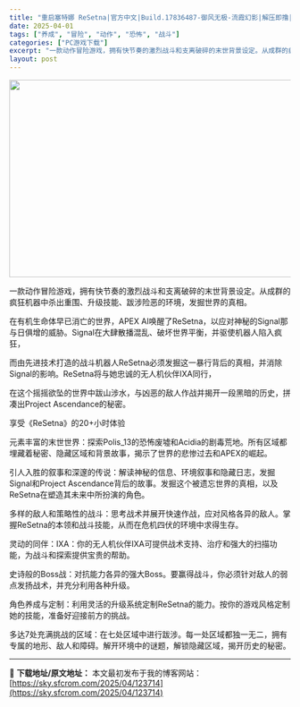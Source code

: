 ```yaml
---
title: "重启塞特娜 ReSetna|官方中文|Build.17836487-御风无极-流霞幻影|解压即撸|"
date: 2025-04-01
tags: ["养成", "冒险", "动作", "恐怖", "战斗"]
categories: ["PC游戏下载"]
excerpt: "一款动作冒险游戏，拥有快节奏的激烈战斗和支离破碎的末世背景设定。从成群的疯狂机器中杀出重围、升级技能、跋涉险恶的环境，发掘世界的真相。 在有机生命体早已消亡的世界，APEX AI唤醒了ReSetna，以应对神秘的Signal那与日俱增的威胁。Signal在大肆散播混乱、破坏世界平衡，并驱使机器人陷入&hellip;"
layout: post
---
```


<img class="aligncenter size-full wp-image-123722" src="https://sky.sfcrom.com/wp-content/uploads/2025/04/2025040105250593.webp" alt="" width="616" height="353" />

一款动作冒险游戏，拥有快节奏的激烈战斗和支离破碎的末世背景设定。从成群的疯狂机器中杀出重围、升级技能、跋涉险恶的环境，发掘世界的真相。

在有机生命体早已消亡的世界，APEX AI唤醒了ReSetna，以应对神秘的Signal那与日俱增的威胁。Signal在大肆散播混乱、破坏世界平衡，并驱使机器人陷入疯狂，

而由先进技术打造的战斗机器人ReSetna必须发掘这一暴行背后的真相，并消除Signal的影响。ReSetna将与她忠诚的无人机伙伴IXA同行，

在这个摇摇欲坠的世界中跋山涉水，与凶恶的敌人作战并揭开一段黑暗的历史，拼凑出Project Ascendance的秘密。

享受《ReSetna》的20+小时体验

元素丰富的末世世界：探索Polis_13的恐怖废墟和Acidia的剧毒荒地。所有区域都埋藏着秘密、隐藏区域和背景故事，揭示了世界的悲惨过去和APEX的崛起。

引人入胜的叙事和深邃的传说：解读神秘的信息、环境叙事和隐藏日志，发掘Signal和Project Ascendance背后的故事。发掘这个被遗忘世界的真相，以及ReSetna在塑造其未来中所扮演的角色。

多样的敌人和策略性的战斗：思考战术并展开快速作战，应对风格各异的敌人。掌握ReSetna的本领和战斗技能，从而在危机四伏的环境中求得生存。

灵动的同伴：IXA：你的无人机伙伴IXA可提供战术支持、治疗和强大的扫描功能，为战斗和探索提供宝贵的帮助。

史诗般的Boss战：对抗能力各异的强大Boss。要赢得战斗，你必须针对敌人的弱点发扬战术，并充分利用各种升级。

角色养成与定制：利用灵活的升级系统定制ReSetna的能力。按你的游戏风格定制她的技能，准备好迎接前方的挑战。

多达7处充满挑战的区域：在七处区域中进行跋涉。每一处区域都独一无二，拥有专属的地形、敌人和障碍。解开环境中的谜题，解锁隐藏区域，揭开历史的秘密。

---
📖 **下载地址/原文地址：** 本文最初发布于我的博客网站：[https://sky.sfcrom.com/2025/04/123714](https://sky.sfcrom.com/2025/04/123714)
